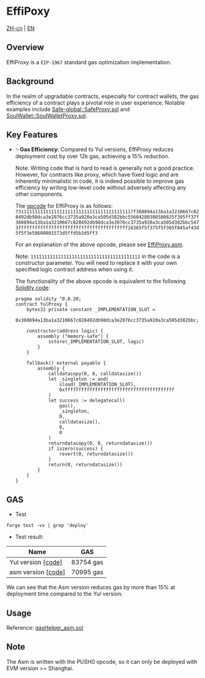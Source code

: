 # EffiPoxy
[ZH-cn](README_ZH-cn.md) | [EN](README.md)


## Overview

EffiProxy is a  `EIP-1967` standard gas optimization implementation.



## Background
In the realm of upgradable contracts, especially for contract wallets, the gas efficiency of a contract plays a pivotal role in user experience. Notable examples include [Safe-global::SafeProxy.sol](https://github.com/safe-global/safe-contracts/blob/8b9023d9a2627ecbb5c40592e762857980f8e880/contracts/proxies/SafeProxy.sol) and [SoulWallet::SoulWalletProxy.sol](https://github.com/SoulWallet/soul-wallet-contract/blob/1b5a55f904a259332eed0ce6ff72b5c08448c259/contracts/SoulWalletProxy.sol).




## Key Features
 - ✨**Gas Efficiency**: Compared to Yul versions, EffiProxy reduces deployment cost by over 12k gas, achieving a 15% reduction.

   

   Note: Writing code that is hard to read is generally not a good practice. However, for contracts like proxy, which have fixed logic and are inherently minimalistic in code, it is indeed possible to improve gas efficiency by writing low-level code without adversely affecting any other components.
   
   
   
   The [opcode](src/EffiProxy.asm) for EffiProxy is as follows: ```7311111111111111111111111111111111111111117f360894a13ba1a3210667c828492db98dca3e2076cc3735a920a3ca505d382bbc55604280380380825f395ff37f360894a13ba1a3210667c828492db98dca3e2076cc3735a920a3ca505d382bbc5473ffffffffffffffffffffffffffffffffffffffff16365f5f375f5f365f845af43d5f5f3e58600801573d5ffd5b3d5ff3```
   
   
   
   For an explanation of the above opcode, please see [EffiProxy.asm](src/EffiProxy.asm).
   
   
   
   Note: `1111111111111111111111111111111111111111` in the code is a constructor parameter. You will need to replace it with your own specified logic contract address when using it.
   
   
   
   The functionality of the above opcode is equivalent to the following [Solidity code](src/YulProxy.sol):
   
   ```solidity
   pragma solidity ^0.8.20;
   contract YulProxy {
       bytes32 private constant _IMPLEMENTATION_SLOT =
           0x360894a13ba1a3210667c828492db98dca3e2076cc3735a920a3ca505d382bbc;
   
       constructor(address logic) {
           assembly ("memory-safe") {
               sstore(_IMPLEMENTATION_SLOT, logic)
           }
       }
   
       fallback() external payable {
           assembly {
               calldatacopy(0, 0, calldatasize())
               let _singleton := and(
                   sload(_IMPLEMENTATION_SLOT),
                   0xffffffffffffffffffffffffffffffffffffffff
               )
               let success := delegatecall(
                   gas(),
                   _singleton,
                   0,
                   calldatasize(),
                   0,
                   0
               )
               returndatacopy(0, 0, returndatasize())
               if iszero(success) {
                   revert(0, returndatasize())
               }
               return(0, returndatasize())
           }
       }
   }
   
   ```
   
   

## GAS

- Test

```shell
forge test -vv | grep 'deploy'
```

- Test result:

| Name                                            | GAS       |
| ----------------------------------------------- | --------- |
| Yul version [[code]](src/YulProxy.sol)          | 83754 gas |
| asm version [[code]](src/EffiProxy.asm) | 70995 gas |

We can see that the Asm version reduces gas by more than 15% at deployment time compared to the Yul version.



## Usage

Reference: [gasHelper_asm.sol](src/dev/gasHelper_asm.sol)



## Note

The Asm is written with the PUSH0 opcode, so it can only be deployed with EVM version >= Shanghai. 

